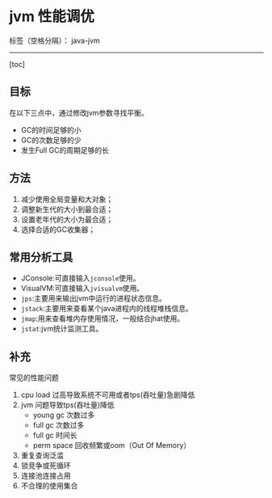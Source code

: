 ﻿# jvm 性能调优

标签（空格分隔）： java-jvm

---
[toc]

## 目标

在以下三点中，通过修改jvm参数寻找平衡。

- GC的时间足够的小
- GC的次数足够的少
- 发生Full GC的周期足够的长

## 方法

1. 减少使用全局变量和大对象；
2. 调整新生代的大小到最合适；
3. 设置老年代的大小为最合适；
4. 选择合适的GC收集器；

## 常用分析工具

- JConsole:可直接输入`jconsole`使用。
- VisualVM:可直接输入`jvisualvm`使用。
- `jps`:主要用来输出jvm中运行的进程状态信息。
- `jstack`:主要用来查看某个java进程内的线程堆栈信息。
- `jmap`:用来查看堆内存使用情况，一般结合jhat使用。
- `jstat`:jvm统计监测工具。

## 补充

常见的性能问题

1. cpu load 过高导致系统不可用或者tps(吞吐量)急剧降低
1. jvm 问题导致tps(吞吐量)降低
    - young gc 次数过多
    - full gc 次数过多
    - full gc 时间长
    - perm space 回收频繁或oom（Out Of Memory）
1. 重复查询泛滥
1. 锁竞争或死循环
1. 连接池连接占用
1. 不合理的使用集合





